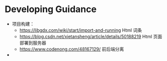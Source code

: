 # Developing Guidance 

- 项目构建：
  - https://libgdx.com/wiki/start/import-and-running Html 词条
  - https://blog.csdn.net/xietansheng/article/details/50188219 Html 页面部署到服务器
  - https://www.codenong.com/48167129/ 前后端分离
- 